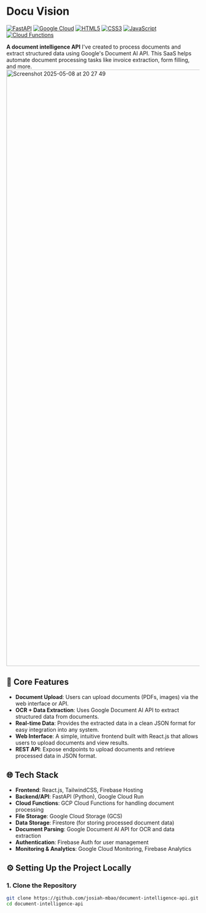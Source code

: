 # Docu Vision
[![FastAPI](https://img.shields.io/badge/FastAPI-005571?style=for-the-badge&logo=fastapi&logoColor=white)](https://fastapi.tiangolo.com/)
[![Google Cloud](https://img.shields.io/badge/Google%20Cloud-4285F4?style=for-the-badge&logo=googlecloud&logoColor=white)](https://cloud.google.com/)
[![HTML5](https://img.shields.io/badge/HTML5-E34F26?style=for-the-badge&logo=html5&logoColor=white)](https://developer.mozilla.org/en-US/docs/Web/HTML)
[![CSS3](https://img.shields.io/badge/CSS3-1572B6?style=for-the-badge&logo=css3&logoColor=white)](https://developer.mozilla.org/en-US/docs/Web/CSS)
[![JavaScript](https://img.shields.io/badge/JavaScript-F7DF1E?style=for-the-badge&logo=javascript&logoColor=black)](https://developer.mozilla.org/en-US/docs/Web/JavaScript)
[![Cloud Functions](https://img.shields.io/badge/GCP%20Cloud%20Functions-7956E6?style=for-the-badge&logo=googlecloud&logoColor=white)](https://cloud.google.com/functions)

**A document intelligence API** I've created to process documents and extract structured data using Google's Document AI API. This SaaS helps automate document processing tasks like invoice extraction, form filling, and more.
<img width="1552" alt="Screenshot 2025-05-08 at 20 27 49" src="https://github.com/user-attachments/assets/e44b167c-1a62-4298-9a15-8d45b89460f6" />


## 🧠 Core Features

- **Document Upload**: Users can upload documents (PDFs, images) via the web interface or API.
- **OCR + Data Extraction**: Uses Google Document AI API to extract structured data from documents.
- **Real-time Data**: Provides the extracted data in a clean JSON format for easy integration into any system.
- **Web Interface**: A simple, intuitive frontend built with React.js that allows users to upload documents and view results.
- **REST API**: Expose endpoints to upload documents and retrieve processed data in JSON format.

## 🌐 Tech Stack

- **Frontend**: React.js, TailwindCSS, Firebase Hosting
- **Backend/API**: FastAPI (Python), Google Cloud Run
- **Cloud Functions**: GCP Cloud Functions for handling document processing
- **File Storage**: Google Cloud Storage (GCS)
- **Data Storage**: Firestore (for storing processed document data)
- **Document Parsing**: Google Document AI API for OCR and data extraction
- **Authentication**: Firebase Auth for user management
- **Monitoring & Analytics**: Google Cloud Monitoring, Firebase Analytics

## ⚙️ Setting Up the Project Locally

### 1. Clone the Repository

```bash
git clone https://github.com/josiah-mbao/document-intelligence-api.git
cd document-intelligence-api

